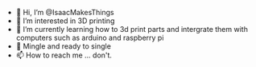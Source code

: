 - 👋 Hi, I’m @IsaacMakesThings
- 👀 I’m interested in 3D printing 
- 🌱 I’m currently learning how to 3d print parts and intergrate them with computers such as arduino and raspberry pi
- 💞️ Mingle and ready to single
- 📫 How to reach me ... don't.

